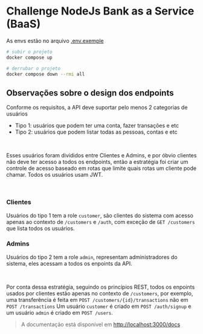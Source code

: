 # Challenge NodeJs Bank as a Service (BaaS)
As envs estão no arquivo [.env.exemple](./.env.exemple)

```bash 
# subir o projeto
docker compose up

# derrubar o projeto
docker compose down --rmi all
```

## Observações sobre o design dos endpoints 

Conforme os requisitos, a API deve suportar pelo menos 2 categorias de usuários
- Tipo 1: usuários que podem ter uma conta, fazer transações e etc
- Tipo 2: usuários que podem listar todas as pessoas, contas e etc

<br>

Esses usuários foram divididos entre Clientes e Admins, e por óbvio clientes não deve ter acesso a todos os endpoints, então a estratégia foi criar um controle de acesso baseado em rotas que limite quais rotas um cliente pode chamar. Todos os usuários usam JWT.

<br>

### Clientes
Usuários do tipo 1 tem a role `customer`, são clientes do sistema com acesso apenas ao contexto de `/customers` e `/auth`, com exceção de `GET /customers` que lista todos os usuários.

### Admins
Usuários do tipo 2 tem a role `admin`, representam administradores do sistema, eles acessam a todos os enpoints da API.

<br>

Por conta dessa estratégia, seguindo os princípios REST, todos os enpoints usados por clientes estão apenas no contexto de `/customers`, por exemplo, uma transferência é feita em `POST /customers/{id}/transactions` não em `POST /transactions`
Um usuário `customer` é criado em `POST /auth/signup` e um usuário `admin` é criado em `POST /users`.

> A documentação está disponível em [http://localhost:3000/docs](http://localhost:3000/docs/)
 